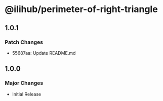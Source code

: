 # @ilihub/perimeter-of-right-triangle

## 1.0.1

### Patch Changes

- 55687aa: Update README.md

## 1.0.0

### Major Changes

- Initial Release
